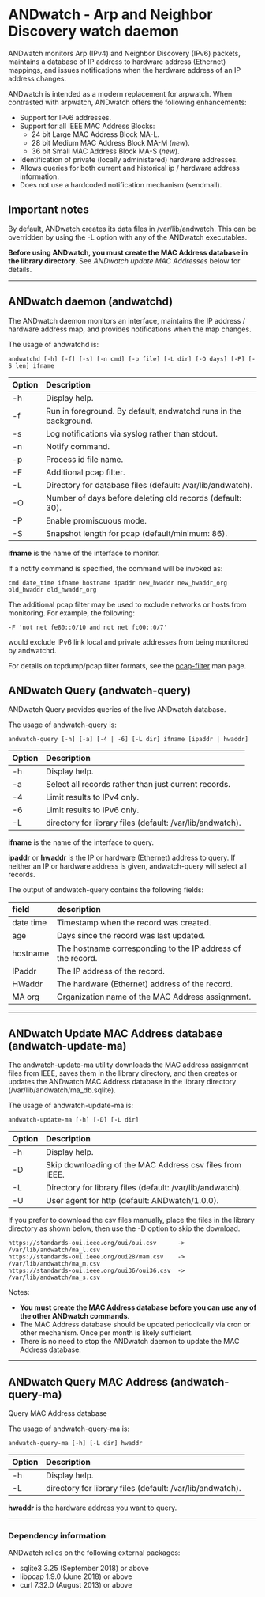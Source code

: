 # ANDwatch - Arp and Neighbor Discovery watch daemon

ANDwatch monitors Arp (IPv4) and Neighbor Discovery (IPv6) packets,
maintains a database of IP address to hardware address (Ethernet)
mappings, and issues notifications when the hardware address of an
IP address changes.

ANDwatch is intended as a modern replacement for arpwatch. When contrasted with arpwatch, ANDwatch offers the following enhancements:
- Support for IPv6 addresses.
- Support for all IEEE MAC Address Blocks:
  - 24 bit Large MAC Address Block MA-L.
  - 28 bit Medium MAC Address Block MA-M (*new*).
  - 36 bit Small MAC Address Block MA-S (*new*).
- Identification of private (locally administered) hardware addresses.
- Allows queries for both current and historical ip / hardware address information.
- Does not use a hardcoded notification mechanism (sendmail).

## Important notes

By default, ANDwatch creates its data files in /var/lib/andwatch. This can be overridden by using the -L option with any of the ANDwatch executables.

**Before using ANDwatch, you must create the MAC Address database in the library directory**. See *ANDwatch update MAC Addresses* below for details.

---

## ANDwatch daemon (andwatchd)

The ANDwatch daemon monitors an interface, maintains the IP address / hardware address map, and provides notifications when the map changes.

The usage of andwatchd is:

	andwatchd [-h] [-f] [-s] [-n cmd] [-p file] [-L dir] [-O days] [-P] [-S len] ifname

| Option | Description                                                       |
|:-------|:------------------------------------------------------------------|
| -h | Display help.
| -f | Run in foreground. By default, andwatchd runs in the background.
| -s | Log notifications via syslog rather than stdout.
| -n | Notify command.
| -p | Process id file name.
| -F | Additional pcap filter.
| -L | Directory for database files (default: /var/lib/andwatch).
| -O | Number of days before deleting old records (default: 30).
| -P | Enable promiscuous mode.
| -S | Snapshot length for pcap (default/minimum: 86).

**ifname** is the name of the interface to monitor.

If a notify command is specified, the command will be invoked as:

	cmd date_time ifname hostname ipaddr new_hwaddr new_hwaddr_org old_hwaddr old_hwaddr_org

The additional pcap filter may be used to exclude networks or hosts from monitoring. For example, the following:

	-F 'not net fe80::0/10 and not net fc00::0/7'

would exclude IPv6 link local and private addresses from being monitored by andwatchd.


For details on tcpdump/pcap filter formats, see the [pcap-filter](https://www.tcpdump.org/manpages/pcap-filter.7.html) man page.

## ANDwatch Query (andwatch-query)

ANDwatch Query provides queries of the live ANDwatch database.

The usage of andwatch-query is:

	andwatch-query [-h] [-a] [-4 | -6] [-L dir] ifname [ipaddr | hwaddr]

| Option | Description                                                       |
|:-------|:------------------------------------------------------------------|
| -h | Display help.
| -a | Select all records rather than just current records.
| -4 | Limit results to IPv4 only.
| -6 | Limit results to IPv6 only.
| -L | directory for library files (default: /var/lib/andwatch).

**ifname** is the name of the interface to query.

**ipaddr** or **hwaddr** is the IP or hardware (Ethernet) address to query. If neither an IP or hardware address is given, andwatch-query will select all records.

The output of andwatch-query contains the following fields:

| field  | description |
|:-------|:-----------|
| date time | Timestamp when the record was created. |
| age | Days since the record was last updated. |
| hostname | The hostname corresponding to the IP address of the record. |
| IPaddr | The IP address of the record. |
| HWaddr | The hardware (Ethernet) address of the record. |
| MA org | Organization name of the MAC Address assignment. |

---

## ANDwatch Update MAC Address database (andwatch-update-ma)

The andwatch-update-ma utility downloads the MAC address assignment files from
IEEE, saves them in the library directory, and then creates or updates the ANDwatch
MAC Address database in the library directory (/var/lib/andwatch/ma_db.sqlite).

The usage of andwatch-update-ma is:

	andwatch-update-ma [-h] [-D] [-L dir]

| Option | Description                                                       |
|:-------|:------------------------------------------------------------------|
| -h | Display help.
| -D | Skip downloading of the MAC Address csv files from IEEE.
| -L | Directory for library files (default: /var/lib/andwatch).
| -U | User agent for http (default: ANDwatch/1.0.0).

If you prefer to download the csv files manually, place the files in the
library directory as shown below, then use the -D option to skip the download.

    https://standards-oui.ieee.org/oui/oui.csv      -> /var/lib/andwatch/ma_l.csv
    https://standards-oui.ieee.org/oui28/mam.csv    -> /var/lib/andwatch/ma_m.csv
    https://standards-oui.ieee.org/oui36/oui36.csv  -> /var/lib/andwatch/ma_s.csv

Notes:
* **You must create the MAC Address database before you can use any of the
other ANDwatch commands**.
* The MAC Address database should be updated periodically via cron or other mechanism. Once per month is likely sufficient.
* There is no need to stop the ANDwatch daemon to update the MAC Address database.

---

## ANDwatch Query MAC Address (andwatch-query-ma)

Query MAC Address database

The usage of andwatch-query-ma is:

    andwatch-query-ma [-h] [-L dir] hwaddr

| Option | Description                                                       |
|:-------|:------------------------------------------------------------------|
| -h | Display help.
| -L | directory for library files (default: /var/lib/andwatch).

**hwaddr** is the hardware address you want to query.

---

### Dependency information
ANDwatch relies on the following external packages:
* sqlite3 3.25 (September 2018) or above
* libpcap 1.9.0 (June 2018) or above
* curl 7.32.0 (August 2013) or above
